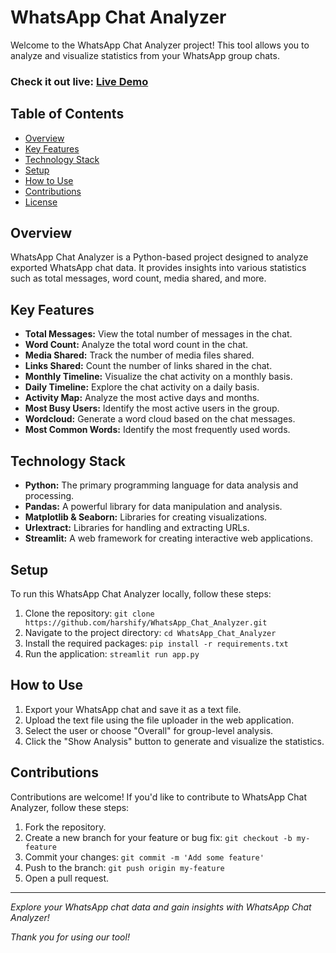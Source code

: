 # WhatsApp Chat Analyzer

Welcome to the WhatsApp Chat Analyzer project! This tool allows you to analyze and visualize statistics from your WhatsApp group chats.

### Check it out live: [Live Demo](https://whatsapp-chat-analyzerr.streamlit.app/)

## Table of Contents
- [Overview](#overview)
- [Key Features](#key-features)
- [Technology Stack](#technology-stack)
- [Setup](#setup)
- [How to Use](#how-to-use)
- [Contributions](#contributions)
- [License](#license)

## Overview
WhatsApp Chat Analyzer is a Python-based project designed to analyze exported WhatsApp chat data. It provides insights into various statistics such as total messages, word count, media shared, and more.

## Key Features
- **Total Messages:** View the total number of messages in the chat.
- **Word Count:** Analyze the total word count in the chat.
- **Media Shared:** Track the number of media files shared.
- **Links Shared:** Count the number of links shared in the chat.
- **Monthly Timeline:** Visualize the chat activity on a monthly basis.
- **Daily Timeline:** Explore the chat activity on a daily basis.
- **Activity Map:** Analyze the most active days and months.
- **Most Busy Users:** Identify the most active users in the group.
- **Wordcloud:** Generate a word cloud based on the chat messages.
- **Most Common Words:** Identify the most frequently used words.

## Technology Stack
- **Python:** The primary programming language for data analysis and processing.
- **Pandas:** A powerful library for data manipulation and analysis.
- **Matplotlib & Seaborn:** Libraries for creating visualizations.
- **Urlextract:** Libraries for handling and extracting URLs.
- **Streamlit:** A web framework for creating interactive web applications.

## Setup
To run this WhatsApp Chat Analyzer locally, follow these steps:

1. Clone the repository: `git clone https://github.com/harshify/WhatsApp_Chat_Analyzer.git`
2. Navigate to the project directory: `cd WhatsApp_Chat_Analyzer`
3. Install the required packages: `pip install -r requirements.txt`
4. Run the application: `streamlit run app.py`

## How to Use
1. Export your WhatsApp chat and save it as a text file.
2. Upload the text file using the file uploader in the web application.
3. Select the user or choose "Overall" for group-level analysis.
4. Click the "Show Analysis" button to generate and visualize the statistics.

## Contributions
Contributions are welcome! If you'd like to contribute to WhatsApp Chat Analyzer, follow these steps:

1. Fork the repository.
2. Create a new branch for your feature or bug fix: `git checkout -b my-feature`
3. Commit your changes: `git commit -m 'Add some feature'`
4. Push to the branch: `git push origin my-feature`
5. Open a pull request.

---

*Explore your WhatsApp chat data and gain insights with WhatsApp Chat Analyzer!*

*Thank you for using our tool!*
